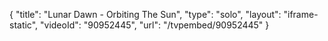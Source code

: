 {
    "title": "Lunar Dawn - Orbiting The Sun",
    "type": "solo",
    "layout": "iframe-static",
    "videoId": "90952445",
    "url": "\/tvpembed\/90952445"
}